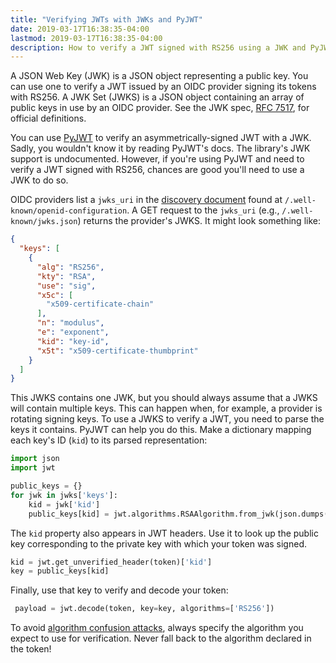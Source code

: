 ```yaml
---
title: "Verifying JWTs with JWKs and PyJWT"
date: 2019-03-17T16:38:35-04:00
lastmod: 2019-03-17T16:38:35-04:00
description: How to verify a JWT signed with RS256 using a JWK and PyJWT.
---
```


A JSON Web Key (JWK) is a JSON object representing a public key. You can use one to verify a JWT issued by an OIDC provider signing its tokens with RS256. A JWK Set (JWKS) is a JSON object containing an array of public keys in use by an OIDC provider. See the JWK spec, [RFC 7517](https://tools.ietf.org/html/rfc7517), for official definitions.

You can use [PyJWT](https://github.com/jpadilla/pyjwt) to verify an asymmetrically-signed JWT with a JWK. Sadly, you wouldn't know it by reading PyJWT's docs. The library's JWK support is undocumented. However, if you're using PyJWT and need to verify a JWT signed with RS256, chances are good you'll need to use a JWK to do so.

OIDC providers list a `jwks_uri` in the [discovery document](https://openid.net/specs/openid-connect-discovery-1_0.html#ProviderMetadata) found at `/.well-known/openid-configuration`. A GET request to the `jwks_uri` (e.g., `/.well-known/jwks.json`) returns the provider's JWKS. It might look something like:

```json
{
  "keys": [
    {
      "alg": "RS256",
      "kty": "RSA",
      "use": "sig",
      "x5c": [
        "x509-certificate-chain"
      ],
      "n": "modulus",
      "e": "exponent",
      "kid": "key-id",
      "x5t": "x509-certificate-thumbprint"
    }
  ]
}
```

This JWKS contains one JWK, but you should always assume that a JWKS will contain multiple keys. This can happen when, for example, a provider is rotating signing keys. To use a JWKS to verify a JWT, you need to parse the keys it contains. PyJWT can help you do this. Make a dictionary mapping each key's ID (`kid`) to its parsed representation:

```python
import json
import jwt

public_keys = {}
for jwk in jwks['keys']:
    kid = jwk['kid']
    public_keys[kid] = jwt.algorithms.RSAAlgorithm.from_jwk(json.dumps(jwk))
```

The `kid` property also appears in JWT headers. Use it to look up the public key corresponding to the private key with which your token was signed.

```python
kid = jwt.get_unverified_header(token)['kid']
key = public_keys[kid]
```

Finally, use that key to verify and decode your token:

```python
 payload = jwt.decode(token, key=key, algorithms=['RS256'])
```

To avoid [algorithm confusion attacks](https://snikt.net/blog/2019/05/16/jwt-signature-vs-mac-attacks/), always specify the algorithm you expect to use for verification. Never fall back to the algorithm declared in the token!
